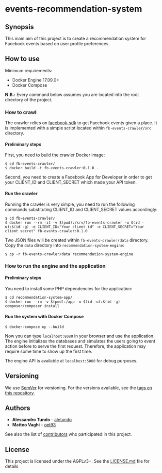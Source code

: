 # events-recommendation-system

## Synopsis
This main aim of this project is to create a recommendation system for Facebook
events based on user profile preferences.

## How to use
Minimum requirements:
 * Docker Engine 17.09.0+
 * Docker Compose

__N.B.:__ Every command below assumes you are located into the root directory of the project.
### How to crawl
The crawler relies on [facebook-sdk](https://github.com/mobolic/facebook-sdk) to get Facebook events given a place.
It is implemented with a simple script located within `fb-events-crawler/src` directory.

#### Preliminary steps

First, you need to build the crawler Docker image:
```
$ cd fb-events-crawler/
$ docker build -t fb-events-crawler:0.1.0 .
```

Second, you need to create a Facebook App for Developer in order to get your CLIENT_ID and CLIENT_SECRET which made your API token.

#### Run the crawler
Running the crawler is very simple, you need to run the following commands substituting CLIENT_ID and CLIENT_SECRET values accordingly:
```
$ cd fb-events-crawler/
$ docker run --rm -it -v $(pwd):/srv/fb-events-crawler -u $(id -u):$(id -g) -e CLIENT_ID="Your client id" -e CLIENT_SECRET="Your client secret" fb-events-crawler:0.1.0
```
Two JSON files will be created within `fb-events-crawler/data` directory.
Copy the `data` directory into `recommendation-system-engine`:
```
$ cp -r fb-events-crawler/data recommendation-system-engine
```

### How to run the engine and the application

#### Preliminary steps
You need to install some PHP dependencies for the application:

```
$ cd recommendation-system-app/
$ docker run --rm -v $(pwd):/app -u $(id -u):$(id -g) composer/composer install
```

#### Run the system with Docker Compose
```
$ docker-compose up --build
```
Now you can type `localhost:8080` in your browser and use the application.
The engine initializes the databases and simulates the users going to event action before to serve the first request.
Therefore, the application may require some time to show up the first time.

The engine API is available at `localhost:5000` for debug purposes.

## Versioning

We use [SemVer](http://semver.org/) for versioning. For the versions available, see the [tags on this repository](https://github.com/aletundo/events-recommendation-system/tags).

## Authors
* **Alessandro Tundo** - [aletundo](https://github.com/aletundo)
* **Matteo Vaghi** - [oet93](https://github.com/oet93)

See also the list of [contributors](https://github.com/aletundo/events-recommendation-system/contributors) who participated in this project.

## License

This project is licensed under the AGPLv3+. See the [LICENSE.md](LICENSE.md) file for details
